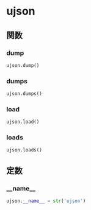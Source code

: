 # ujson
## 関数
### dump
```python
ujson.dump()
```
### dumps
```python
ujson.dumps()
```
### load
```python
ujson.load()
```
### loads
```python
ujson.loads()
```
## 定数
### \_\_name\_\_
```python
ujson.__name__ = str('ujson')
```
